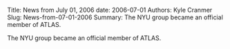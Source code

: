 Title: News from July 01, 2006
date: 2006-07-01
Authors: Kyle Cranmer
Slug: News-from-07-01-2006
Summary:  The NYU group became an official member of ATLAS.



 The NYU group became an official member of ATLAS.

